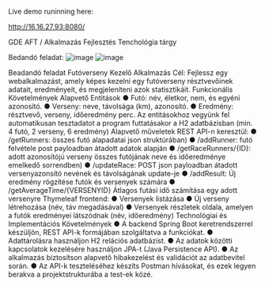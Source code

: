 Live demo runinning here:

http://16.16.27.93:8080/

GDE AFT / Alkalmazás Fejlesztés Tenchológia tárgy 

Bedandó feladat:
![image](https://github.com/vekonyat/demo/assets/59034700/c3755af5-03a1-4dad-9cdf-1b19ae9d5b1f)
![image](https://github.com/vekonyat/demo/assets/59034700/eb24260b-db06-4b1c-82c4-48d9865c64af)

Beadandó feladat
Futóverseny Kezelő Alkalmazás
Cél: Fejlessz egy webalkalmazást, amely képes kezelni egy futóverseny résztvevőinek adatait, eredményeit, és megjeleníteni azok statisztikáit.
Funkcionális Követelmények
Alapvető Entitások
● Futó: név, életkor, nem, és egyéni azonosító.
● Verseny: neve, távolsága (km), azonosító.
● Eredmény: résztvevő, verseny, időeredmény perc.
Az entitásokhoz vegyünk fel automatikusan tesztadatot a program futtatásakor a H2 adatbázisban (min. 4 futó, 2 verseny, 6 eredmény)
Alapvető műveletek REST API-n keresztül:
● /getRunners: összes futó alapadatai json struktúrában)
● /addRunner: futó felvétele post payloadban átadott adatok alapján
● /getRaceRunners/{ID}: adott azonosítójú verseny összes futójának neve és időeredménye emelkedő sorrendben)
● /updateRace: POST json payloadban átadott versenyazonsító nevének és távolságának update-je
● /addResult: Új eredmény rögzítése futók és versenyek számára
● /getAverageTime/{VERSENYID} Átlagos futási idő számítása egy adott versenyre
Thymeleaf frontend:
● Versenyek listázása
● Új verseny létrehozása (név, táv megadásával)
● Versenyek részletek oldala, amelyen a futók eredményei látszódnak (név, időeredmény)
Technológiai és Implementációs Követelmények
● A backend Spring Boot keretrendszerrel készüljön, REST API-k formájában szolgáltatva a funkciókat.
● Adattárolásra használjon H2 relációs adatbázist.
● Az adatok közötti kapcsolatok kezelésére használjon JPA-t (Java Persistence API).
● Az alkalmazás biztosítson alapvető hibakezelést és validációt az adatbevitel során.
● Az API-k teszteléséhez készíts Postman hívásokat, és ezek legyen berakva a projektstrukturába a test-ek közé.
